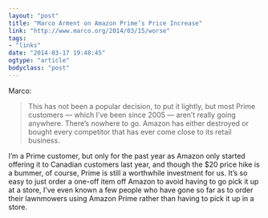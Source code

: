 ```yaml
---
layout: "post"
title: "Marco Arment on Amazon Prime’s Price Increase"
link: "http://www.marco.org/2014/03/15/worse"
tags: 
- "links"
date: "2014-03-17 19:48:45"
ogtype: "article"
bodyclass: "post"
---
```


Marco:

> This has not been a popular decision, to put it lightly, but most Prime customers — which I’ve been since 2005 — aren’t really going anywhere. There’s nowhere to go. Amazon has either destroyed or bought every competitor that has ever come close to its retail business.

I’m a Prime customer, but only for the past year as Amazon only started offering it to Canadian customers last year, and though the $20 price hike is a bummer, of course, Prime is still a worthwhile investment for us. It’s so easy to just order a one-off item off Amazon to avoid having to go pick it up at a store, I’ve even known a few people who have gone so far as to order their lawnmowers using Amazon Prime rather than having to pick it up in a store.